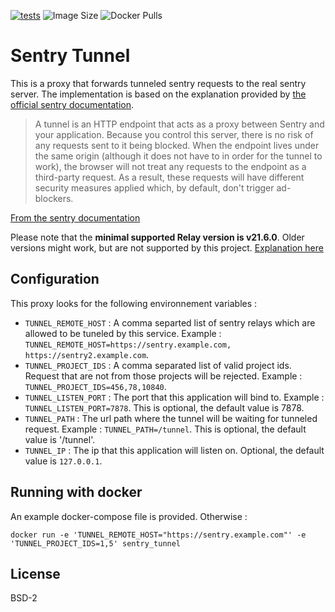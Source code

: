 [![tests](https://github.com/gbip/sentry_tunnel/actions/workflows/build_test.yml/badge.svg)](https://github.com/gbip/sentry_tunnel/actions/workflows/build_test.yml)
![Image Size](https://img.shields.io/docker/image-size/sigalen/sentry_tunnel)
![Docker Pulls](https://img.shields.io/docker/pulls/sigalen/sentry_tunnel)

# Sentry Tunnel

This is a proxy that forwards tunneled sentry requests to the real sentry server.
The implementation is based on the explanation provided by [the official sentry documentation](https://docs.sentry.io/platforms/javascript/troubleshooting/#using-the-tunnel-option).

> A tunnel is an HTTP endpoint that acts as a proxy between Sentry and your application. Because you control this server, there is no risk of any requests sent to it being blocked. When the endpoint lives under the same origin (although it does not have to in order for the tunnel to work), the browser will not treat any requests to the endpoint as a third-party request. As a result, these requests will have different security measures applied which, by default, don't trigger ad-blockers.

[From the sentry documentation](https://docs.sentry.io/platforms/javascript/troubleshooting/#using-the-tunnel-option)

Please note that the **minimal supported Relay version is v21.6.0**. Older versions might work, but are not supported by this project. 
[Explanation here](https://develop.sentry.dev/sdk/envelopes/#authentication)

## Configuration

This proxy looks for the following environnement variables : 

* `TUNNEL_REMOTE_HOST` : A comma separted list of sentry relays which are allowed to be tuneled by this service. Example : `TUNNEL_REMOTE_HOST=https://sentry.example.com, https://sentry2.example.com`.
* `TUNNEL_PROJECT_IDS` : A comma separated list of valid project ids. Request that are not from those projects will be rejected. Example : `TUNNEL_PROJECT_IDS=456,78,10840`.
* `TUNNEL_LISTEN_PORT` : The port that this application will bind to. Example : `TUNNEL_LISTEN_PORT=7878`. This is optional, the default value is 7878.
* `TUNNEL_PATH` : The url path where the tunnel will be waiting for tunneled request. Example : `TUNNEL_PATH=/tunnel`. This is optional, the default value is '/tunnel'.
* `TUNNEL_IP` : The ip that this application will listen on. Optional, the default value is `127.0.0.1`.

## Running with docker

An example docker-compose file is provided. Otherwise : 

```
docker run -e 'TUNNEL_REMOTE_HOST="https://sentry.example.com"' -e 'TUNNEL_PROJECT_IDS=1,5' sentry_tunnel
```

## License

BSD-2

